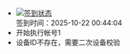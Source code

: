 - [![签到状态](https://github.com/p7wm/Cloud189-Actions/actions/workflows/main.yml/badge.svg?branch=main)](https://github.com/p7wm/Cloud189-Actions/actions/workflows/main.yml) <br> 签到时间：2025-10-22 00:44:04
- 开始执行帐号1
- 设备ID不存在，需要二次设备校验
